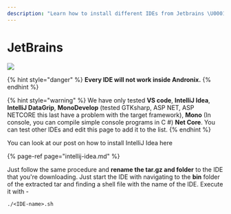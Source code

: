 ```yaml
---
description: "Learn how to install different IDEs from Jetbrains \U0001F4D6"
---
```


# JetBrains

![](../../.gitbook/assets/jetbrains_banner.png)

{% hint style="danger" %}
**Every IDE will not work inside Andronix.**
{% endhint %}

{% hint style="warning" %}
We have only tested **VS code**, **IntelliJ Idea**, **IntelliJ DataGrip**, **MonoDevelop** \(tested GTKsharp, ASP NET, ASP NETCORE this last have a problem with the target framework\), **Mono** \(In console, you can compile simple console programs in C \#\) **Net Core**. You can test other IDEs and edit this page to add it to the list.
{% endhint %}

You can look at our post on how to install IntelliJ Idea here

{% page-ref page="intellij-idea.md" %}

Just follow the same procedure and **rename the tar.gz and folder** to the IDE that you're downloading. Just start the IDE with navigating to the **bin** folder of the extracted tar and finding a shell file with the name of the IDE. Execute it with -

```text
./<IDE-name>.sh
```

